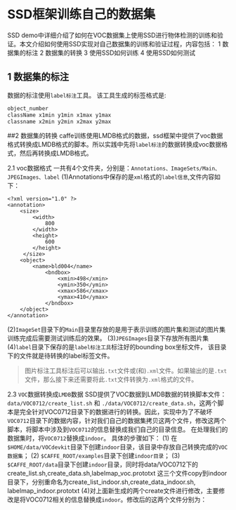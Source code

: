 # SSD框架训练自己的数据集

SSD demo中详细介绍了如何在VOC数据集上使用SSD进行物体检测的训练和验证。本文介绍如何使用SSD实现对自己数据集的训练和验证过程，内容包括：
1 数据集的标注
2 数据集的转换
3 使用SSD如何训练
4 使用SSD如何测试

## 1 数据集的标注　
 数据的标注使用`label标注`工具。
该工具生成的标签格式是:
```xml
object_number
className x1min y1min x1max y1max
classname x2min y2min x2max y2max
```
##2 数据集的转换
 caffe训练使用LMDB格式的数据，ssd框架中提供了voc数据格式转换成LMDB格式的脚本。所以实践中先将`label标注`的数据转换成voc数据格式，然后再转换成LMDB格式。

2.1 voc数据格式
一共有4个文件夹，分别是：`Annotations、ImageSets/Main、JPEGImages、label`
(1)Annotations中保存的是`xml`格式的`label信息`,文件内容如下：
```
<?xml version="1.0" ?>
<annotation>
	<size>
	 	<width>
	 		800
	 	</width>
	 	<height>
	 		600
	 	</height>
	 </size>
	<object>
		<name>bld004</name>
			<bndbox>
	            <xmin>498</xmin>
	            <ymin>350</ymin>
	            <xmax>586</xmax>
	            <ymax>410</ymax>
			</bndbox>
	</object>
</annotation>
```
(2)`ImageSet`目录下的`Main`目录里存放的是用于表示训练的图片集和测试的图片集
 训练完成后需要测试训练后的效果。
(3)`JPEGImages`目录下存放所有图片集
(4)`label`目录下保存的是`label标注工具`标注好的bounding box坐标文件，
该目录下的文件就是待转换的label标签文件。
>图片标注工具标注后可以输出`.txt`文件或(和)`.xml`文件。如果输出的是`.txt`文件，那么接下来还需要将此`.txt`文件转换为`.xml`格式的文件。

2.3 `VOC`数据转换成`LMDB`数据
 SSD提供了VOC数据到LMDB数据的转换脚本文件：`data/VOC0712/create_list.sh` 和 `./data/VOC0712/create_data.sh`，这两个脚本是完全针对VOC0712目录下的数据进行的转换。因此，实现中为了不破坏`VOC0712`目录下的数据内容，针对我们自己的数据集拷贝这两个文件，修改这两个脚本，将脚本中涉及到`VOC0712`的信息替换成我们自己的目录信息。
在处理我们的数据集时，将`VOC0712`替换成`indoor`。
具体的步骤如下：
(1) 在 `$HOME/data/VOCdevkit`目录下创建`indoor`目录，该目录中存放自己转换完成的`VOC数据集`；
(2) `$CAFFE_ROOT/examples`目录下创建`indoor目录`；
(3) `$CAFFE_ROOT/data`目录下创建`indoor`目录，同时将data/VOC0712下的create_list.sh,create_data.sh,labelmap_voc.prototxt
这三个文件copy到indoor目录下，分别重命名为create_list_indoor.sh,create_data_indoor.sh, labelmap_indoor.prototxt
(4)对上面新生成的两个create文件进行修改，主要修改是将VOC0712相关的信息替换成`indoor`。修改后的这两个文件分别为：


